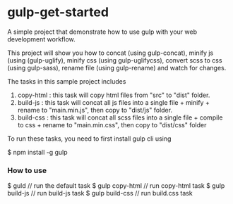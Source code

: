 # gulp-get-started

A simple project that demonstrate how to use gulp with your web development workflow.

This project will show you how to concat (using gulp-concat), minify js (using (gulp-uglify), minify css (using gulp-uglifycss), convert scss to css (using gulp-sass), rename file (using gulp-rename) and watch for changes. 

The tasks in this sample project includes

1. copy-html : this task will copy html files from "src" to "dist" folder.
2. build-js : this task will concat all js files into a single file + minify + rename to "main.min.js", then copy to "dist/js" folder.
3. build-css : this task will concat all scss files into a single file + compile to css + rename to "main.min.css", then copy to "dist/css" folder 

To run these tasks, you need to first install gulp cli using 

$ npm install -g gulp

### How to use

$ guld // run the default task
$ gulp copy-html // run copy-html task
$ gulp build-js // run build-js task
$ gulp build-css // run build.css task
